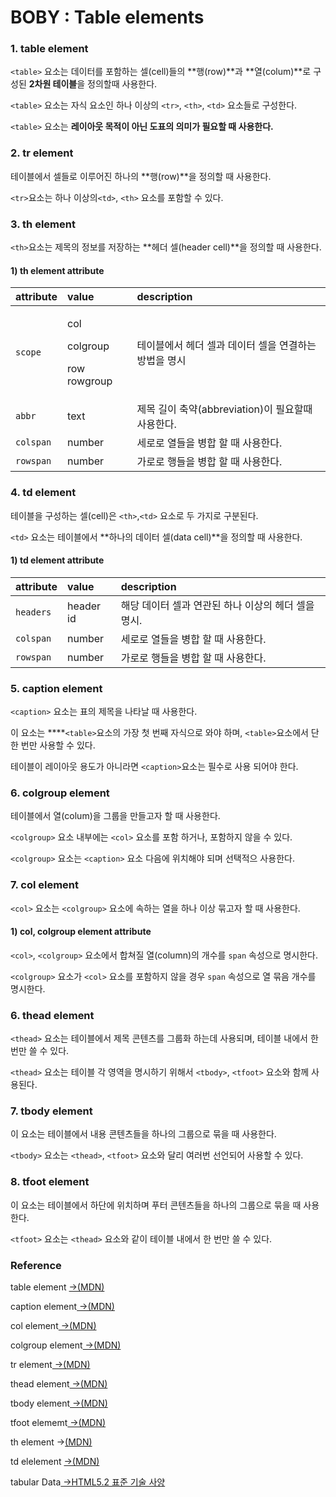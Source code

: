 # BOBY : Table elements

### 1. table element

`<table>` 요소는 데이터를 포함하는 셀\(cell\)들의 **행\(row\)**과 **열\(colum\)**로 구성된 **2차원 테이블**을 정의할때 사용한다. 

`<table>`  요소는 자식 요소인 하나 이상의 `<tr>`, `<th>`, `<td>` 요소들로 구성한다.

`<table>` 요소는 **레이아웃 목적이 아닌 도표의 의미가 필요할 때 사용한다.**

### **2. tr element**

테이블에서 셀들로 이루어진 하나의 **행\(row\)**을 정의할 때 사용한다.

`<tr>`요소는 하나 이상의`<td>`, `<th>` 요소를 포함할 수 있다.

### 3. th element

`<th>`요소는 제목의 정보를 저장하는 **헤더 셀\(header cell\)**을 정의할 때 사용한다.

#### 1\) th element attribute

<table>
  <thead>
    <tr>
      <th style="text-align:left">attribute</th>
      <th style="text-align:left">value</th>
      <th style="text-align:left">description</th>
    </tr>
  </thead>
  <tbody>
    <tr>
      <td style="text-align:left"><code>scope</code>
      </td>
      <td style="text-align:left">
        <p>col</p>
        <p>colgroup</p>
        <p>row rowgroup</p>
      </td>
      <td style="text-align:left">&#xD14C;&#xC774;&#xBE14;&#xC5D0;&#xC11C; &#xD5E4;&#xB354; &#xC140;&#xACFC;
        &#xB370;&#xC774;&#xD130; &#xC140;&#xC744; &#xC5F0;&#xACB0;&#xD558;&#xB294;
        &#xBC29;&#xBC95;&#xC744; &#xBA85;&#xC2DC;</td>
    </tr>
    <tr>
      <td style="text-align:left"><code>abbr</code>
      </td>
      <td style="text-align:left">text</td>
      <td style="text-align:left">&#xC81C;&#xBAA9; &#xAE38;&#xC774; &#xCD95;&#xC57D;(abbreviation)&#xC774;
        &#xD544;&#xC694;&#xD560;&#xB54C; &#xC0AC;&#xC6A9;&#xD55C;&#xB2E4;.</td>
    </tr>
    <tr>
      <td style="text-align:left"><code>colspan</code>
      </td>
      <td style="text-align:left">number</td>
      <td style="text-align:left">&#xC138;&#xB85C;&#xB85C; &#xC5F4;&#xB4E4;&#xC744; &#xBCD1;&#xD569; &#xD560;
        &#xB54C; &#xC0AC;&#xC6A9;&#xD55C;&#xB2E4;.</td>
    </tr>
    <tr>
      <td style="text-align:left"><code>rowspan</code>
      </td>
      <td style="text-align:left">number</td>
      <td style="text-align:left">&#xAC00;&#xB85C;&#xB85C; &#xD589;&#xB4E4;&#xC744; &#xBCD1;&#xD569; &#xD560;
        &#xB54C; &#xC0AC;&#xC6A9;&#xD55C;&#xB2E4;.</td>
    </tr>
  </tbody>
</table>

### 4. td element

테이블을 구성하는 셀\(cell\)은 `<th>`,`<td>` 요소로 두 가지로 구분된다.

`<td>` 요소는 테이블에서 **하나의 데이터 셀\(data cell\)**을 정의할 때 사용한다.

#### 1\) **td e**lement attribute

| attribute | value | description |
| :--- | :--- | :--- |
| `headers` | header id | 해당 데이터 셀과 연관된 하나 이상의 헤더 셀을 명시. |
| `colspan` | number | 세로로 열들을 병합 할 때 사용한다. |
| `rowspan` | number | 가로로 행들을 병합 할 때 사용한다. |

### 5. caption element

`<caption>` 요소는 표의 제목을 나타날 때 사용한다.

이 요소는 ****`<table>`요소의 가장 첫 번째 자식으로 와야 하며, `<table>`요소에서 단 한 번만 사용할 수 있다.

테이블이 레이아웃 용도가 아니라면 `<caption>`요소는 필수로 사용 되어야 한다.

### 6. colgroup element

테이블에서 열\(colum\)을 그룹을 만들고자 할 때 사용한다.

`<colgroup>` 요소 내부에는 `<col>` 요소를 포함 하거나, 포함하지 않을 수 있다.

`<colgroup>` 요소는 `<caption>` 요소 다음에 위치해야 되며 선택적으 사용한다.

### 7. col element

`<col>` 요소는 `<colgroup>` 요소에 속하는 열을 하나 이상 묶고자 할 때 사용한다.

#### 1\) col, colgroup element attribute

`<col>`, `<colgroup>` 요소에서 합쳐질 열\(column\)의 개수를 `span` 속성으로 명시한다.

`<colgroup>` 요소가 `<col>` 요소를 포함하지 않을 경우 `span` 속성으로 열 묶음 개수를 명시한다.

### 6. thead element

`<thead>` 요소는 테이블에서 제목 콘텐츠를 그룹화 하는데 사용되며, 테이블 내에서 한 번만 쓸 수 있다.

`<thead>` 요소는 테이블 각 영역을 명시하기 위해서 `<tbody>`, `<tfoot>` 요소와 함께 사용된다.

### 7. tbody element

이 요소는 테이블에서 내용 콘텐츠들을 하나의 그룹으로 묶을 때 사용한다.

`<tbody>` 요소는 `<thead>`, `<tfoot>` 요소와 달리 여러번 선언되어 사용할 수 있다.

### 8. tfoot element

이 요소는 테이블에서 하단에 위치하며 푸터 콘텐츠들을 하나의 그룹으로 묶을 때 사용한다.

`<tfoot>` 요소는 `<thead>` 요소와 같이 테이블 내에서 한 번만 쓸 수 있다.



### Reference <a id="reference"></a>

table  element [ →\(MDN\)](https://developer.mozilla.org/ko/docs/Web/HTML/Element/table)

caption element[ →\(MDN\)](https://developer.mozilla.org/ko/docs/Web/HTML/Element/caption)

col element[ →\(MDN\)](https://developer.mozilla.org/ko/docs/Web/HTML/Element/col)

colgroup element[ →\(MDN\)](https://developer.mozilla.org/ko/docs/Web/HTML/Element/colgroup)

tr element[ →\(MDN\)](https://developer.mozilla.org/ko/docs/Web/HTML/Element/tr)

thead element[ →\(MDN\)](https://developer.mozilla.org/ko/docs/Web/HTML/Element/thead)

tbody element[ →\(MDN\)](https://developer.mozilla.org/ko/docs/Web/HTML/Element/tbody)

tfoot elememt[ →\(MDN\)](https://developer.mozilla.org/ko/docs/Web/HTML/Element/tfoot)

th element →[\(MDN\)](https://developer.mozilla.org/ko/docs/Web/HTML/Element/th)

td elelement [ →\(MDN\)](https://developer.mozilla.org/ko/docs/Web/HTML/Element/td)

tabular Data[ →HTML5.2 표준 기술 사양﻿](https://html.spec.whatwg.org/multipage/tables.html#tabular-data)



